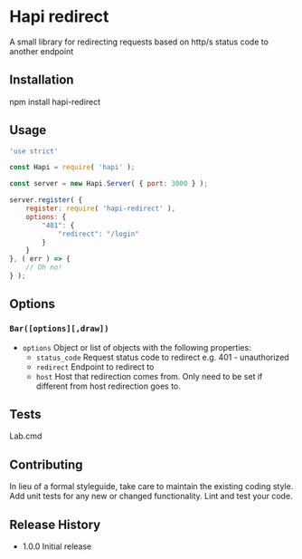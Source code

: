 Hapi redirect
=============

A small library for redirecting requests based on http/s status code to another endpoint

## Installation

  npm install hapi-redirect

## Usage
```js
'use strict'

const Hapi = require( 'hapi' );

const server = new Hapi.Server( { port: 3000 } );

server.register( {
    register: require( 'hapi-redirect' ),
    options: { 
        "401": {
            "redirect": "/login"
        }
    }
}, ( err ) => {
    // Oh no!
} );
```
## Options
### `Bar([options][,draw])`

- `options` Object or list of objects with the following properties:
    - `status_code` Request status code to redirect e.g. 401 - unauthorized  
    - `redirect` Endpoint to redirect to
    - `host` Host that redirection comes from. Only need to be set if different from host redirection goes to. 

## Tests

  Lab.cmd

## Contributing

In lieu of a formal styleguide, take care to maintain the existing coding style.
Add unit tests for any new or changed functionality. Lint and test your code.

## Release History

* 1.0.0 Initial release